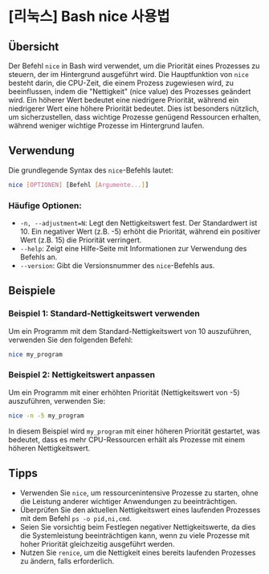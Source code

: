 # [리눅스] Bash nice 사용법

## Übersicht
Der Befehl `nice` in Bash wird verwendet, um die Priorität eines Prozesses zu steuern, der im Hintergrund ausgeführt wird. Die Hauptfunktion von `nice` besteht darin, die CPU-Zeit, die einem Prozess zugewiesen wird, zu beeinflussen, indem die "Nettigkeit" (nice value) des Prozesses geändert wird. Ein höherer Wert bedeutet eine niedrigere Priorität, während ein niedrigerer Wert eine höhere Priorität bedeutet. Dies ist besonders nützlich, um sicherzustellen, dass wichtige Prozesse genügend Ressourcen erhalten, während weniger wichtige Prozesse im Hintergrund laufen.

## Verwendung
Die grundlegende Syntax des `nice`-Befehls lautet:

```bash
nice [OPTIONEN] [Befehl [Argumente...]]
```

### Häufige Optionen:
- `-n, --adjustment=N`: Legt den Nettigkeitswert fest. Der Standardwert ist 10. Ein negativer Wert (z.B. -5) erhöht die Priorität, während ein positiver Wert (z.B. 15) die Priorität verringert.
- `--help`: Zeigt eine Hilfe-Seite mit Informationen zur Verwendung des Befehls an.
- `--version`: Gibt die Versionsnummer des `nice`-Befehls aus.

## Beispiele
### Beispiel 1: Standard-Nettigkeitswert verwenden
Um ein Programm mit dem Standard-Nettigkeitswert von 10 auszuführen, verwenden Sie den folgenden Befehl:

```bash
nice my_program
```

### Beispiel 2: Nettigkeitswert anpassen
Um ein Programm mit einer erhöhten Priorität (Nettigkeitswert von -5) auszuführen, verwenden Sie:

```bash
nice -n -5 my_program
```

In diesem Beispiel wird `my_program` mit einer höheren Priorität gestartet, was bedeutet, dass es mehr CPU-Ressourcen erhält als Prozesse mit einem höheren Nettigkeitswert.

## Tipps
- Verwenden Sie `nice`, um ressourcenintensive Prozesse zu starten, ohne die Leistung anderer wichtiger Anwendungen zu beeinträchtigen.
- Überprüfen Sie den aktuellen Nettigkeitswert eines laufenden Prozesses mit dem Befehl `ps -o pid,ni,cmd`.
- Seien Sie vorsichtig beim Festlegen negativer Nettigkeitswerte, da dies die Systemleistung beeinträchtigen kann, wenn zu viele Prozesse mit hoher Priorität gleichzeitig ausgeführt werden.
- Nutzen Sie `renice`, um die Nettigkeit eines bereits laufenden Prozesses zu ändern, falls erforderlich.